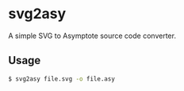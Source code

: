 # svg2asy

A simple SVG to Asymptote source code converter.

## Usage

```bash
$ svg2asy file.svg -o file.asy
```
